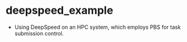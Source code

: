 # deepspeed_example
- Using DeepSpeed on an HPC system, which employs PBS for task submission control. 
